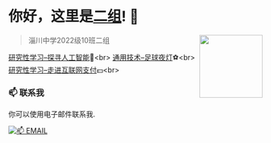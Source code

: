 # 你好，这里是[二组](https://2z.cyming.top)! 👋

<img width="125" align="right" src="https://img.cyming.top/file/dc6bec7675d1dd05b5a09.png" /> 
  
 > 淄川中学2022级10班二组

[研究性学习–探寻人工智能](https://2z.cyming.top/yjx/ai)🤖<br\>
[通用技术–足球夜灯](https://2z.cyming.top/ty)⚽<br\>
[研究性学习–走进互联网支付](https://2z.cyming.top/yjx/pay)💵<br\>
  
 ### 📫 联系我 
  
 你可以使用电子邮件联系我. 
  
 [![📫 EMAIL](https://img.shields.io/badge/📫%20EMAIL-c@cyming.top-%2357728B?style=for-the-badge)](mailto:c@cyming.top)
